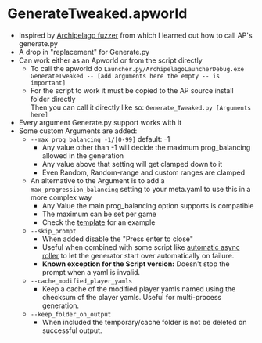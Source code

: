 # GenerateTweaked.apworld

- Inspired by [Archipelago fuzzer](https://github.com/Eijebong/Archipelago-fuzzer) from which I learned out how to call AP's generate.py
- A drop in "replacement" for Generate.py
- Can work either as an Apworld or from the script directly
  - To call the apworld do `Launcher.py/ArchipelagoLauncherDebug.exe GenerateTweaked -- [add arguments here the empty -- is important]`
  - For the script to work it must be copied to the AP source install folder directly  
    Then you can call it directly like so: `Generate_Tweaked.py [Arguments here]`
- Every argument Generate.py support works with it
- Some custom Arguments are added:
  - `--max_prog_balancing -1/[0-99]` default: -1
    - Any value other than -1 will decide the maximum prog_balancing allowed in the generation
    - Any value above that setting will get clamped down to it
    - Even Random, Random-range and custom ranges are clamped
  - An alternative to the Argument is to add a `max_progression_balancing` setting to your meta.yaml to use this in a more complex way
    - Any Value the main prog_balancing option supports is compatible
    - The maximum can be set per game
    - Check the [template](/meta.yaml) for an example
  - `--skip_prompt`
    - When added disable the "Press enter to close"
    - Useful when combined with some script like [automatic async roller](/async-roller-automate.bat) to let the generator start over automatically on failure.
    - **Known exception for the Script version:** Doesn't stop the prompt when a yaml is invalid.
  - `--cache_modified_player_yamls`
    - Keep a cache of the modified player yamls named using the checksum of the player yamls. Useful for multi-process generation.
  - `--keep_folder_on_output`
    - When included the temporary/cache folder is not be deleted on successful output.
